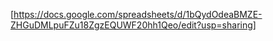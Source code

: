 [https://docs.google.com/spreadsheets/d/1bQydOdeaBMZE-ZHGuDMLpuFZu18ZgzEQUWF20hh1Qeo/edit?usp=sharing]
